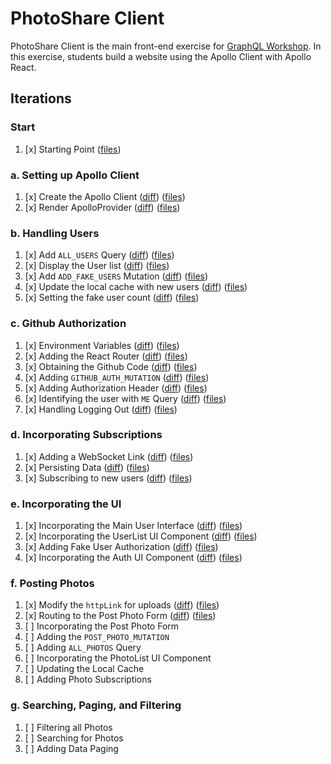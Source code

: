 PhotoShare Client
===============
PhotoShare Client is the main front-end  exercise for [GraphQL Workshop](https://www.graphqlworkshop.com). In this exercise, students build a website using the Apollo Client with Apollo React.

Iterations
---------------

### Start

1. [x] Starting Point ([files](https://github.com/graphqlworkshop/photo-share-client/tree/start))

### a. Setting up Apollo Client

1. [x] Create the Apollo Client ([diff](https://github.com/graphqlworkshop/photo-share-client/compare/start...step-a1)) ([files](https://github.com/graphqlworkshop/photo-share-client/tree/start))
2. [x] Render ApolloProvider ([diff](https://github.com/graphqlworkshop/photo-share-client/compare/step-a1...step-a2)) ([files](https://github.com/graphqlworkshop/photo-share-client/tree/step-a2))

### b. Handling Users

1. [x] Add `ALL_USERS` Query ([diff](https://github.com/graphqlworkshop/photo-share-client/compare/step-a2...step-b1)) ([files](https://github.com/graphqlworkshop/photo-share-client/tree/step-b1))
2. [x] Display the User list ([diff](https://github.com/graphqlworkshop/photo-share-client/compare/step-b1...step-b2)) ([files](https://github.com/graphqlworkshop/photo-share-client/tree/b2))
3. [x] Add `ADD_FAKE_USERS` Mutation ([diff](https://github.com/graphqlworkshop/photo-share-client/compare/step-b2...step-b3)) ([files](https://github.com/graphqlworkshop/photo-share-client/tree/step-b3))
4. [x] Update the local cache with new users ([diff](https://github.com/graphqlworkshop/photo-share-client/compare/step-b3...step-b4)) ([files](https://github.com/graphqlworkshop/photo-share-client/tree/step-b4))
5. [x] Setting the fake user count ([diff](https://github.com/graphqlworkshop/photo-share-client/compare/step-b4...step-b5)) ([files](https://github.com/graphqlworkshop/photo-share-client/tree/step-b5))

### c. Github Authorization

1. [x] Environment Variables ([diff](https://github.com/graphqlworkshop/photo-share-client/compare/step-b5...step-c1)) ([files](https://github.com/graphqlworkshop/photo-share-client/tree/step-c1))
2. [x] Adding the React Router ([diff](https://github.com/graphqlworkshop/photo-share-client/compare/step-c1...step-c2)) ([files](https://github.com/graphqlworkshop/photo-share-client/tree/step-c2))
3. [x] Obtaining the Github Code ([diff](https://github.com/graphqlworkshop/photo-share-client/compare/step-c2...step-c3)) ([files](https://github.com/graphqlworkshop/photo-share-client/tree/step-c3))
4. [x] Adding `GITHUB_AUTH_MUTATION` ([diff](https://github.com/graphqlworkshop/photo-share-client/compare/step-c3...step-c4)) ([files](https://github.com/graphqlworkshop/photo-share-client/tree/step-c4))
5. [x] Adding Authorization Header ([diff](https://github.com/graphqlworkshop/photo-share-client/compare/step-c4...step-c5)) ([files](https://github.com/graphqlworkshop/photo-share-client/tree/step-c5))
6. [x] Identifying the user with `ME` Query  ([diff](https://github.com/graphqlworkshop/photo-share-client/compare/step-c5...step-c6)) ([files](https://github.com/graphqlworkshop/photo-share-client/tree/step-c6))
7. [x] Handling Logging Out ([diff](https://github.com/graphqlworkshop/photo-share-client/compare/step-c6...step-c7)) ([files](https://github.com/graphqlworkshop/photo-share-client/tree/step-c7))

### d. Incorporating Subscriptions

1. [x] Adding a WebSocket Link ([diff](https://github.com/graphqlworkshop/photo-share-client/compare/step-c7...step-d1)) ([files](https://github.com/graphqlworkshop/photo-share-client/tree/d1))
2. [x] Persisting Data ([diff](https://github.com/graphqlworkshop/photo-share-client/compare/step-d1...step-d2)) ([files](https://github.com/graphqlworkshop/photo-share-client/tree/d2))
3. [x] Subscribing to new users ([diff](https://github.com/graphqlworkshop/photo-share-client/compare/step-d2...step-d3)) ([files](https://github.com/graphqlworkshop/photo-share-client/tree/d3))

### e. Incorporating the UI

1. [x] Incorporating the Main User Interface ([diff](https://github.com/graphqlworkshop/photo-share-client/compare/step-d3...step-e1)) ([files](https://github.com/graphqlworkshop/photo-share-client/tree/step-e1))
2. [x] Incorporating the UserList UI Component ([diff](https://github.com/graphqlworkshop/photo-share-client/compare/step-e1...step-e2)) ([files](https://github.com/graphqlworkshop/photo-share-client/tree/step-e2))
3. [x] Adding Fake User Authorization ([diff](https://github.com/graphqlworkshop/photo-share-client/compare/step-e2...step-e3)) ([files](https://github.com/graphqlworkshop/photo-share-client/tree/step-e3))
4. [x] Incorporating the Auth UI Component ([diff](https://github.com/graphqlworkshop/photo-share-client/compare/step-e3...step-e4)) ([files](https://github.com/graphqlworkshop/photo-share-client/tree/step-e4))

### f. Posting Photos

1. [x] Modify the `httpLink` for uploads ([diff](https://github.com/graphqlworkshop/photo-share-client/compare/step-e4...step-f1)) ([files](https://github.com/graphqlworkshop/photo-share-client/tree/step-f1))
2. [x] Routing to the Post Photo Form ([diff](https://github.com/graphqlworkshop/photo-share-client/compare/step-f1...step-f2)) ([files](https://github.com/graphqlworkshop/photo-share-client/tree/step-f2))
3. [ ] Incorporating the Post Photo Form
4. [ ] Adding the `POST_PHOTO_MUTATION`
5. [ ] Adding `ALL_PHOTOS` Query
6. [ ] Incorporating the PhotoList UI Component
7. [ ] Updating the Local Cache
9. [ ] Adding Photo Subscriptions

### g. Searching, Paging, and Filtering

1. [ ] Filtering all Photos
2. [ ] Searching for Photos
3. [ ] Adding Data Paging
